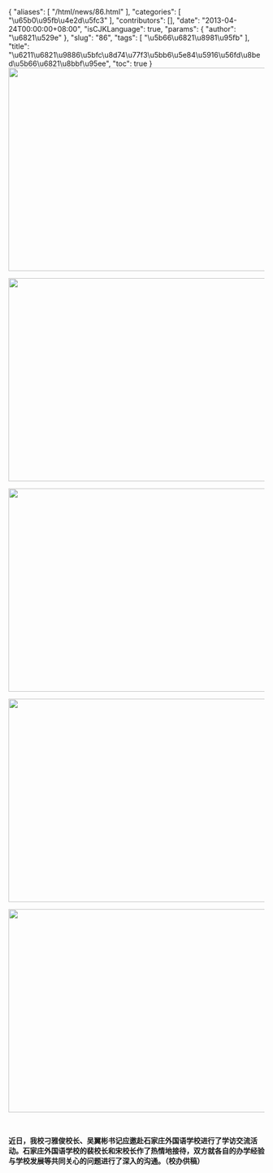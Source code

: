 {
    "aliases": [
        "/html/news/86.html"
    ],
    "categories": [
        "\u65b0\u95fb\u4e2d\u5fc3"
    ],
    "contributors": [],
    "date": "2013-04-24T00:00:00+08:00",
    "isCJKLanguage": true,
    "params": {
        "author": "\u6821\u529e"
    },
    "slug": "86",
    "tags": [
        "\u5b66\u6821\u8981\u95fb"
    ],
    "title": "\u6211\u6821\u9886\u5bfc\u8d74\u77f3\u5bb6\u5e84\u5916\u56fd\u8bed\u5b66\u6821\u8bbf\u95ee",
    "toc": true
}
**<img
    src="https://cdn.tfls.online/mirror/full/13048bb36774fa7b178e1a90731f0fc085539209.jpg"
    style="display:block;margin-left:auto;margin-right:auto;"
    decoding="async"
    fetchpriority="auto"
    loading="lazy"
    height="400"
    width="600"
/>**

**<img
    src="https://cdn.tfls.online/mirror/full/44bbf3b6c67ec119d2e829c433092d42d38a3776.jpg"
    style="display:block;margin-left:auto;margin-right:auto;"
    decoding="async"
    fetchpriority="auto"
    loading="lazy"
    height="400"
    width="600"
/>**

**<img
    src="https://cdn.tfls.online/mirror/full/d2210b9cf56b32ab433a74fd7932d33cfe6a8807.jpg"
    style="display:block;margin-left:auto;margin-right:auto;"
    decoding="async"
    fetchpriority="auto"
    loading="lazy"
    height="400"
    width="600"
/>**

**<img
    src="https://cdn.tfls.online/mirror/full/fbcdcc34c58f0c4c01a2247770078f63f1afd75a.jpg"
    style="display:block;margin-left:auto;margin-right:auto;"
    decoding="async"
    fetchpriority="auto"
    loading="lazy"
    height="400"
    width="600"
/>**

**<img
    src="https://cdn.tfls.online/mirror/full/6159d6a5e517276e9d58d217336e6f517279a8f3.jpg"
    style="display:block;margin-left:auto;margin-right:auto;"
    decoding="async"
    fetchpriority="auto"
    loading="lazy"
    height="400"
    width="600"
/>**

 

**近日，我校刁雅俊校长、吴翼彬书记应邀赴石家庄外国语学校进行了学访交流活动。石家庄外国语学校的裴校长和宋校长作了热情地接待，双方就各自的办学经验与学校发展等共同关心的问题进行了深入的沟通。（校办供稿）**

